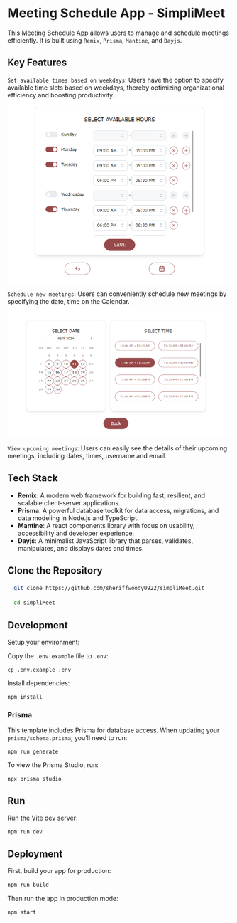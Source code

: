 # Meeting Schedule App - SimpliMeet

This Meeting Schedule App allows users to manage and schedule meetings efficiently. It is built using `Remix`, `Prisma`, `Mantine`, and `Dayjs`.


## Key Features

`Set available times based on weekdays`: 
Users have the option to specify available time slots based on weekdays, thereby optimizing organizational efficiency and boosting productivity.
<img src="./docs/availability.png" alt="User availability management" width="600">

`Schedule new meetings`: Users can conveniently schedule new meetings by specifying the date, time on the Calendar.
<img src="./docs/book.png" alt="User availability management" width="600">

`View upcoming meetings`: Users can easily see the details of their upcoming meetings, including dates, times, username and email.

## Tech Stack

- **Remix**: A modern web framework for building fast, resilient, and scalable client-server applications.
- **Prisma**: A powerful database toolkit for data access, migrations, and data modeling in Node.js and TypeScript.
- **Mantine**: A react components library with focus on usability, accessibility and developer experience.
- **Dayjs**: A minimalist JavaScript library that parses, validates, manipulates, and displays dates and times.

## Clone the Repository

```bash
  git clone https://github.com/sheriffwoody0922/simpliMeet.git

  cd simpliMeet
```
## Development

Setup your environment:

Copy the `.env.example` file to `.env`:

```shellscript
cp .env.example .env
```

Install dependencies:

```shellscript
npm install
```

### Prisma

This template includes Prisma for database access.
When updating your `prisma/schema.prisma`, you'll need to run:

```shellscript
npm run generate
```

To view the Prisma Studio, run:

```shellscript
npx prisma studio
```

## Run
Run the Vite dev server:

```shellscript
npm run dev
```

## Deployment

First, build your app for production:

```sh
npm run build
```

Then run the app in production mode:

```sh
npm start
```